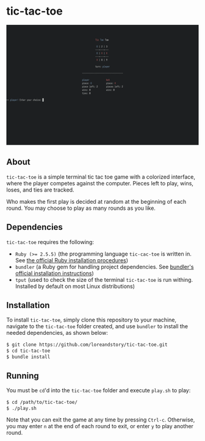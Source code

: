 # tic-tac-toe

![Tic Tac Toe game during play](assets/tic-tac-toe.png)

## About

`tic-tac-toe` is a simple terminal tic tac toe game with a colorized interface, where the player competes against the computer. Pieces left to play, wins, loses, and ties are tracked.

Who makes the first play is decided at random at the beginning of each round. You may choose to play as many rounds as you like.

## Dependencies

`tic-tac-toe` requires the following:

- `Ruby (>= 2.5.5)` (the programming language `tic-cac-toe` is written in. See [the official Ruby installation procedures](https://www.ruby-lang.org/en/documentation/installation/))
- `bundler` (a Ruby gem for handling project dependencies. See [bundler's official installation instructions](https://bundler.io/#getting-started))
- `tput` (used to check the size of the terminal `tic-tac-toe` is run withing. Installed by default on most Linux distributions)

## Installation

To install `tic-tac-toe`, simply clone this repository to your machine, navigate to the `tic-tac-toe` folder created, and use `bundler` to install the needed dependencies, as shown below:

```
$ git clone https://github.com/loreandstory/tic-tac-toe.git
$ cd tic-tac-toe
$ bundle install
```

## Running

You must be `cd`'d into the `tic-tac-toe` folder and execute `play.sh` to play:

```
$ cd /path/to/tic-tac-toe/
$ ./play.sh
```

Note that you can exit the game at any time by pressing `Ctrl-c`. Otherwise, you may enter `n` at the end of each round to exit, or enter `y` to play another round.
